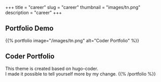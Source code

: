 +++
title = "career"
slug = "career"
thumbnail = "images/tn.png"
description = "career"
+++

## Portfolio Demo

{{% portfolio image="/images/tn.png" alt="Coder Portfolio" %}}

## Coder Portfolio

This theme is created based on hugo-coder.  
I made it possible to tell yourself more by my change.
{{% /portfolio %}}
